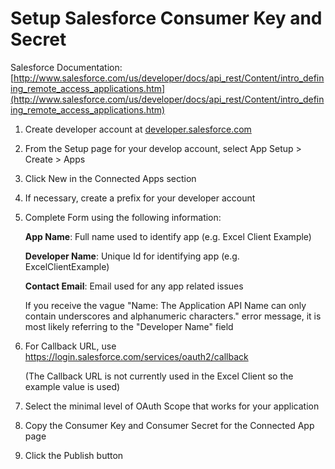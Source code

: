 # Setup Salesforce Consumer Key and Secret

Salesforce Documentation:
[http://www.salesforce.com/us/developer/docs/api_rest/Content/intro_defining_remote_access_applications.htm](http://www.salesforce.com/us/developer/docs/api_rest/Content/intro_defining_remote_access_applications.htm)

1. Create developer account at [developer.salesforce.com](http://developer.salesforce.com)
2. From the Setup page for your develop account, select App Setup > Create > Apps
3. Click New in the Connected Apps section
4. If necessary, create a prefix for your developer account
5. Complete Form using the following information:

    **App Name**: Full name used to identify app (e.g. Excel Client Example)
    
    **Developer Name**: Unique Id for identifying app (e.g. ExcelClientExample)
    
    **Contact Email**: Email used for any app related issues

    If you receive the vague "Name: The Application API Name can only contain underscores and alphanumeric characters." error message, it is most likely referring to the "Developer Name" field

6. For Callback URL, use https://login.salesforce.com/services/oauth2/callback

    (The Callback URL is not currently used in the Excel Client so the example value is used)

7. Select the minimal level of OAuth Scope that works for your application
8. Copy the Consumer Key and Consumer Secret for the Connected App page
9. Click the Publish button
